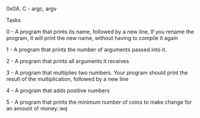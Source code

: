 0x0A. C - argc, argv

Tasks

0 - A program that prints its name, followed by a new line, If you rename the program, it will print the new name, without having to compile it again

1 - A program that prints the number of arguments passed into it.

2 - A program that prints all arguments it receives

3 - A program that multiplies two numbers. Your program should print the result of the multiplication, followed by a new line

4 - A program that adds positive numbers

5 - A program that prints the minimum number of coins to make change for an amount of money.:wq

